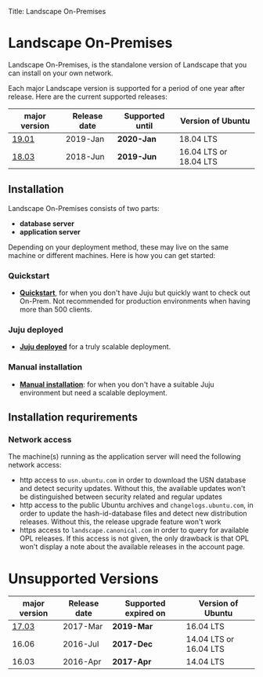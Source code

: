Title: Landscape On-Premises
# Landscape On-Premises

Landscape On-Premises, is the standalone version of Landscape that you can install on your own network.

Each major Landscape version is supported for a period of one year after release. Here are the current supported releases:

| **major version**                | **Release date** | **Supported until** | **Version of Ubuntu**  |
| ----------------------           | ---------------- | ------------------- | ---------------------  |
| [19.01](./ReleaseNotes19.01.md)  | 2019-Jan         | **2020-Jan**        | 18.04 LTS              |
| [18.03](./ReleaseNotes18.03.md)  | 2018-Jun         | **2019-Jun**        | 16.04 LTS or 18.04 LTS |

## Installation
Landscape On-Premises consists of two parts:

 * **database server**
 * **application server**

Depending on your deployment method, these may live on the same machine or different machines. Here is how you can get started:

### Quickstart
 * **[Quickstart](./landscape-install-quickstart.md)**, for when you don't have Juju but quickly want to check out On-Prem. Not recommended for production environments when having more than 500 clients.

### Juju deployed
 * **[Juju deployed](./landscape-install-juju.md)** for a truly scalable deployment.

### Manual installation
* **[Manual installation](./landscape-install-manual.md)**: for when you don't have a suitable Juju environment but need a scalable deployment.

## Installation requrirements

### Network access
The machine(s) running as the application server will need the following network access:

 * http access to `usn.ubuntu.com` in order to download the USN database and detect security updates. Without this, the available updates won't be distinguished between security related and regular updates
 * http access to the public Ubuntu archives and `changelogs.ubuntu.com`, in order to update the hash-id-database files and detect new distribution releases. Without this, the release upgrade feature won't work
 * https access to `landscape.canonical.com` in order to query for available OPL releases. If this access is not given, the only drawback is that OPL won't display a note about the available releases in the account page.

# Unsupported Versions
| **major version**                | **Release date** | **Supported expired on** | **Version of Ubuntu**  |
| ----------------------           | ---------------- | ------------------------ | ---------------------  |
| [17.03](./ReleaseNotes17.03.md)  | 2017-Mar         | **2019-Mar**             | 16.04 LTS              |
| 16.06                            | 2016-Jul         | **2017-Dec**             | 14.04 LTS or 16.04 LTS |
| 16.03                            | 2016-Apr         | **2017-Apr**             | 14.04 LTS              |
